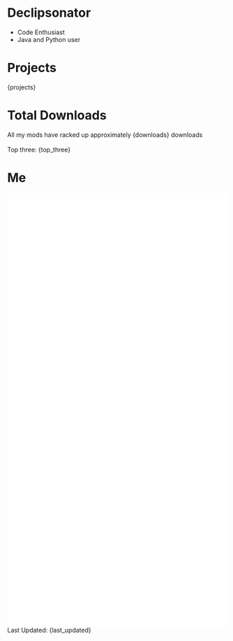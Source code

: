 # Declipsonator
- Code Enthusiast
- Java and Python user
# Projects
{projects}

# Total Downloads
All my mods have racked up approximately {downloads} downloads \
\
Top three:
{top_three}

# Me
<img align="center" src="/github-metrics.svg" alt="Metrics">
Last Updated: {last_updated}
